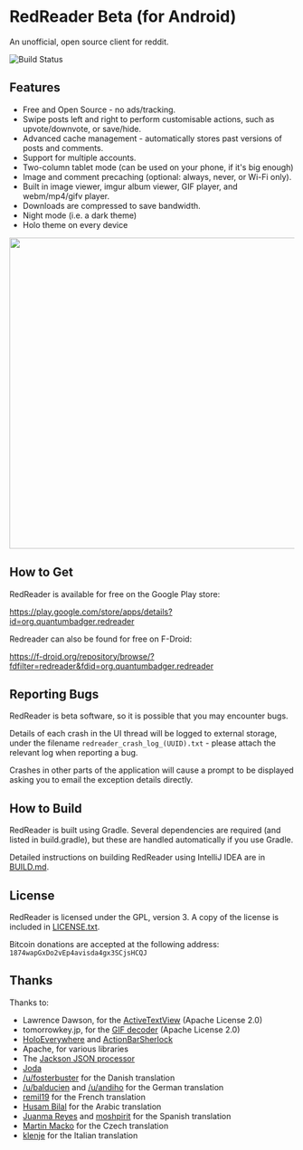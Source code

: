 RedReader Beta (for Android)
============================

An unofficial, open source client for reddit.

![Build Status](https://travis-ci.org/QuantumBadger/RedReader.svg?branch=master)

Features
--------

* Free and Open Source - no ads/tracking.
* Swipe posts left and right to perform customisable actions, such as upvote/downvote, or save/hide.
* Advanced cache management - automatically stores past versions of posts and comments.
* Support for multiple accounts.
* Two-column tablet mode (can be used on your phone, if it's big enough)
* Image and comment precaching (optional: always, never, or Wi-Fi only).
* Built in image viewer, imgur album viewer, GIF player, and webm/mp4/gifv player.
* Downloads are compressed to save bandwidth.
* Night mode (i.e. a dark theme)
* Holo theme on every device
 

<p align="center">
  <img src="https://images.duckduckgo.com/iu/?u=http%3A%2F%2Fgetandroidstuff.com%2Fwp-content%2Fuploads%2F2013%2F04%2FRedReader-Beta-the-best-Reddit-Android-App.jpg&f=1" width="550"/>
</p>


How to Get
----------

RedReader is available for free on the Google Play store:

https://play.google.com/store/apps/details?id=org.quantumbadger.redreader

Redreader can also be found for free on F-Droid:

https://f-droid.org/repository/browse/?fdfilter=redreader&fdid=org.quantumbadger.redreader


Reporting Bugs
--------------

RedReader is beta software, so it is possible that you may encounter bugs.

Details of each crash in the UI thread will be logged to external storage, under the filename `redreader_crash_log_(UUID).txt` - please attach the relevant log when reporting a bug.

Crashes in other parts of the application will cause a prompt to be displayed asking you to email the exception details directly.


How to Build
------------

RedReader is built using Gradle. Several dependencies are required (and listed in build.gradle), but these are handled automatically if you use Gradle.

Detailed instructions on building RedReader using IntelliJ IDEA are in [BUILD.md](BUILD.md).


License
-------

RedReader is licensed under the GPL, version 3. A copy of the license is included in [LICENSE.txt](LICENSE.txt).

Bitcoin donations are accepted at the following address: `1874wapGxDo2vEp4avisda4gx3SCjsHCQJ`


Thanks
------

Thanks to:

* Lawrence Dawson, for the [ActiveTextView](https://github.com/laurencedawson/activetextview) (Apache License 2.0)
* tomorrowkey.jp, for the [GIF decoder](https://code.google.com/p/android-gifview/) (Apache License 2.0)
* [HoloEverywhere](https://github.com/Prototik/HoloEverywhere) and [ActionBarSherlock](http://actionbarsherlock.com/)
* Apache, for various libraries
* The [Jackson JSON processor](http://jackson.codehaus.org/)
* [Joda](http://joda-time.sourceforge.net/)
* [/u/fosterbuster](http://www.reddit.com/user/fosterbuster) for the Danish translation
* [/u/balducien](http://www.reddit.com/user/balducien) and [/u/andiho](http://www.reddit.com/user/andiho) for the German translation
* [remil19](https://github.com/remil19) for the French translation
* [Husam Bilal](https://github.com/husam212) for the Arabic translation
* [Juanma Reyes](https://github.com/jmreyes) and [moshpirit](https://github.com/moshpirit) for the Spanish translation
* [Martin Macko](https://github.com/LinkedList) for the Czech translation
* [klenje](https://github.com/klenje) for the Italian translation
